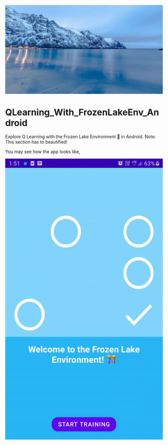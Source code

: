 

![frozen_lake](repo_images/frozen_lake.jpg)

# QLearning_With_FrozenLakeEnv_Android

Explore Q Learning with the Frozen Lake Environment 🥶 in Android.
Note: This section has to beautified!

You may see how the app looks like,

![results](repo_images/results.gif)
